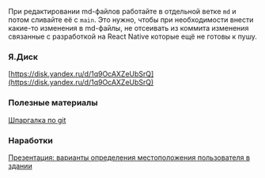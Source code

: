 При редактировании md-файлов работайте в отдельной ветке `md` и потом сливайте её с `main`. Это нужно, чтобы при необходимости внести какие-то изменения в md-файлы, не отсеивать из коммита изменения связанные с разработкой на React Native которые ещё не готовы к пушу.


### Я.Диск
[https://disk.yandex.ru/d/1q9OcAXZeUbSrQ](https://disk.yandex.ru/d/1q9OcAXZeUbSrQ)

### Полезные материалы
[Шпаргалка по git](git_tips.md)

### Наработки
[Презентация: варианты определения местоположения пользователя в здании](https://docs.google.com/presentation/d/1HDIq3LNVFXnqTEnjEOTuRWOk8K9yii33zQulhTPJ0w0/edit#slide=id.g1a2f33d6208_0_352)
